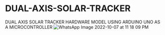 # DUAL-AXIS-SOLAR-TRACKER
DUAL AXIS SOLAR TRACKER HARDWARE MODEL USING ARDUINO UNO AS A MICROCONTROLLER
![WhatsApp Image 2022-10-07 at 11 18 09 PM](https://user-images.githubusercontent.com/72511316/211604525-5c9a7d73-9803-45a6-a44b-9a0a37b34292.jpeg)

